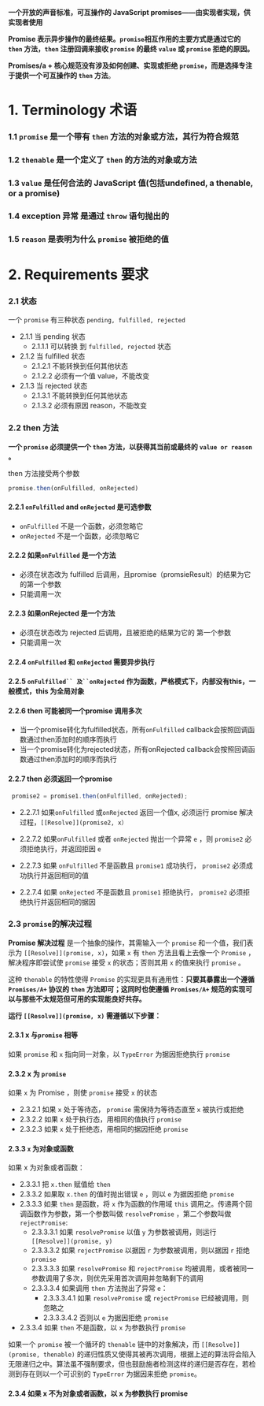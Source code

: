 
**一个开放的声音标准，可互操作的 JavaScript promises——由实现者实现，供实现者使用**

**Promise 表示异步操作的最终结果。`promise`相互作用的主要方式是通过它的 `then` 方法，`then` 注册回调来接收 `promise` 的最终 `value` 或 `promise` 拒绝的原因。**

**Promises/a + 核心规范没有涉及如何创建、实现或拒绝 `promise`，而是选择专注于提供一个可互操作的 `then` 方法**。

# 1. Terminology 术语
### 1.1 `promise` 是一个带有 `then` 方法的对象或方法，其行为符合规范
### 1.2 `thenable` 是一个定义了 `then` 的方法的对象或方法
### 1.3 `value`  是任何合法的 JavaScript 值(包括undefined, a thenable, or a promise)
### 1.4 exception 异常 是通过 `throw` 语句抛出的
### 1.5 `reason` 是表明为什么 `promise` 被拒绝的值
# 2. Requirements 要求
### 2.1 状态
一个 `promise` 有三种状态 `pending, fulfilled, rejected`
- 2.1.1 当 pending 状态
  - 2.1.1.1 可以转换 到 `fulfilled, rejected` 状态
- 2.1.2 当 fulfilled 状态
  - 2.1.2.1 不能转换到任何其他状态
  - 2.1.2.2 必须有一个值 value，不能改变
- 2.1.3 当 rejected 状态
  - 2.1.3.1 不能转换到任何其他状态
  - 2.1.3.2 必须有原因 reason，不能改变

### 2.2 then  方法
**一个 `promise` 必须提供一个 `then` 方法，以获得其当前或最终的 `value or reason` 。**

then 方法接受两个参数 
```js
promise.then(onFulfilled, onRejected)
```

#### 2.2.1 `onFulfilled` and `onRejected` 是可选参数

- `onFulfilled` 不是一个函数，必须忽略它
- `onRejected` 不是一个函数，必须忽略它

#### 2.2.2 如果`onFulfilled` 是一个方法

- 必须在状态改为 fulfilled 后调用，且promise（promsieResult）的结果为它的第一个参数
- 只能调用一次

#### 2.2.3 如果onRejected 是一个方法

- 必须在状态改为 rejected 后调用，且被拒绝的结果为它的 第一个参数
- 只能调用一次

#### 2.2.4 `onFulfilled` 和 `onRejected` 需要异步执行

#### 2.2.5 `onFulfilled`` 及``onRejected` 作为函数，严格模式下，内部没有this，一般模式，this 为全局对象

#### 2.2.6 then 可能被同一个promise 调用多次

- 当一个promise转化为fulfilled状态，所有`onFulfilled` callback会按照回调函数通过then添加时的顺序而执行
- 当一个promise转化为rejected状态，所有onRejected callback会按照回调函数通过then添加时的顺序而执行

#### 2.2.7 then 必须返回一个promise

```js
 promise2 = promise1.then(onFulfilled, onRejected);
```

- 2.2.7.1 如果`onFulfilled` 或`onRejected` 返回一个值x, 必须运行 promise 解决过程，`[[Resolve]](promise2, x）`
- 2.2.7.2 如果`onFulfilled` 或者 `onRejected` 抛出一个异常 `e` ，则 `promise2` 必须拒绝执行，并返回拒因 `e`

- 2.2.7.3 如果 `onFulfilled` 不是函数且 `promise1` 成功执行， `promise2` 必须成功执行并返回相同的值

- 2.2.7.4 如果 `onRejected` 不是函数且 `promise1` 拒绝执行， `promise2` 必须拒绝执行并返回相同的据因

### 2.3 `promise`的解决过程

**Promise 解决过程** 是一个抽象的操作，其需输入一个 `promise` 和一个值，我们表示为 `[[Resolve]](promise, x)`，如果 `x` 有 `then` 方法且看上去像一个 `Promise` ，解决程序即尝试使 `promise` 接受 `x` 的状态；否则其用 `x` 的值来执行 `promise` 。

这种 `thenable` 的特性使得 `Promise` 的实现更具有通用性：**只要其暴露出一个遵循 `Promises/A+` 协议的 `then` 方法即可；这同时也使遵循 `Promises/A+` 规范的实现可以与那些不太规范但可用的实现能良好共存。**

**运行 `[[Resolve]](promise, x)` 需遵循以下步骤：**

#### 2.3.1 x 与`promise` 相等

如果 `promise` 和 `x` 指向同一对象，以 `TypeError` 为据因拒绝执行 `promise`

#### 2.3.2 x 为 `promise` 

如果 `x` 为 Promise ，则使 `promise` 接受 `x` 的状态

- 2.3.2.1 如果 `x` 处于等待态， `promise` 需保持为等待态直至 `x` 被执行或拒绝
- 2.3.2.2 如果 `x` 处于执行态，用相同的值执行 `promise`
- 2.3.2.3 如果 `x` 处于拒绝态，用相同的据因拒绝 `promise`

#### 2.3.3 `x` 为对象或函数

如果 x 为对象或者函数：

- 2.3.3.1 把 `x.then` 赋值给 `then`
- 2.3.3.2 如果取 `x.then` 的值时抛出错误 `e` ，则以 `e` 为据因拒绝 `promise`
- 2.3.3.3 如果 `then` 是函数，将 `x` 作为函数的作用域 `this` 调用之。传递两个回调函数作为参数，第一个参数叫做 `resolvePromise` ，第二个参数叫做 `rejectPromise`:
    - 2.3.3.3.1 如果 `resolvePromise` 以值 `y` 为参数被调用，则运行 `[[Resolve]](promise, y)`
    - 2.3.3.3.2 如果 `rejectPromise` 以据因 `r` 为参数被调用，则以据因 `r` 拒绝 `promise`
    - 2.3.3.3.3 如果 `resolvePromise` 和 `rejectPromise` 均被调用，或者被同一参数调用了多次，则优先采用首次调用并忽略剩下的调用
    - 2.3.3.3.4 如果调用 `then` 方法抛出了异常 `e`：
        - 2.3.3.3.4.1 如果 `resolvePromise` 或 `rejectPromise` 已经被调用，则忽略之
        - 2.3.3.3.4.2 否则以 `e` 为据因拒绝 `promise`
- 2.3.3.4 如果 `then` 不是函数，以 `x` 为参数执行 `promise`

如果一个 `promise` 被一个循环的 `thenable` 链中的对象解决，而 `[[Resolve]](promise, thenable)` 的递归性质又使得其被再次调用，根据上述的算法将会陷入无限递归之中。算法虽不强制要求，但也鼓励施者检测这样的递归是否存在，若检测到存在则以一个可识别的 `TypeError` 为据因来拒绝 `promise`。

#### 2.3.4 如果 x 不为对象或者函数，以 x 为参数执行 promise
